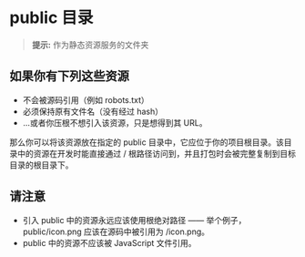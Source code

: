# public 目录

> **提示:** 作为静态资源服务的文件夹

## 如果你有下列这些资源

- 不会被源码引用（例如 robots.txt）
- 必须保持原有文件名（没有经过 hash）
- ...或者你压根不想引入该资源，只是想得到其 URL。
  
那么你可以将该资源放在指定的 public 目录中，它应位于你的项目根目录。该目录中的资源在开发时能直接通过 / 根路径访问到，并且打包时会被完整复制到目标目录的根目录下。

## 请注意

- 引入 public 中的资源永远应该使用根绝对路径 —— 举个例子，public/icon.png 应该在源码中被引用为 /icon.png。
- public 中的资源不应该被 JavaScript 文件引用。
